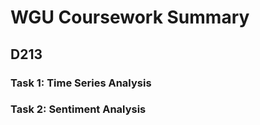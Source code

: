 # WGU Coursework Summary

## D213
### Task 1: Time Series Analysis

### Task 2: Sentiment Analysis




